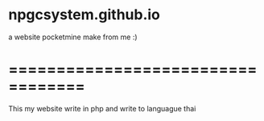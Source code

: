 # npgcsystem.github.io
a website pocketmine make from me :)
# ==================================
This my website write in php and write to languague thai
